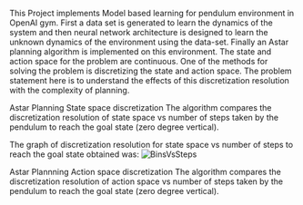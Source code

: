 This Project implements Model based learning for pendulum environment in OpenAI gym.
First a data set is generated to learn the dynamics of the system and then neural network architecture is designed to learn the unknown dynamics of the environment using the data-set.
Finally an Astar planning algorithm is implemented on this environment. The state and action space for the problem are continuous. One of the methods for solving the problem is discretizing the state and action space. The problem statement here is to understand the effects of this discretization resolution with the complexity of planning. 

Astar Planning State space discretization
The algorithm compares the discretization resolution of state space vs number of steps taken by the pendulum to reach the goal state (zero degree vertical).

The graph of discretization resolution for state space vs number of steps to reach the goal state obtained was:
![BinsVsSteps](https://user-images.githubusercontent.com/38117206/57319247-25b78680-70ca-11e9-8a57-2dda5cd4cf38.png)

Astar Plannning Action space discretization
The algorithm compares the discretization resolution of action space vs number of steps taken by the pendulum to reach the goal state (zero degree vertical).

